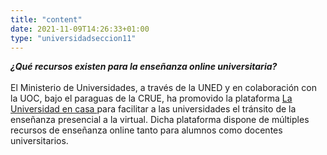 ```yaml
---
title: "content"
date: 2021-11-09T14:26:33+01:00
type: "universidadseccion11"
---
```

***¿Qué recursos existen para la enseñanza online universitaria?***
<br/><br/>
El Ministerio de Universidades, a través de la UNED y en colaboración con la UOC, bajo el paraguas de la CRUE, ha promovido la plataforma <a title="&quot;Ir a 'La Universidad en casa', en ventana nueva" href="https://www.uned.es/universidad/inicio/uned_uoc_solidaria.html" target="_blank" rel="noopener">La Universidad en casa <i class="icon fas fa-external-link-alt"></i></a> para facilitar a las universidades el tránsito de la enseñanza presencial a la virtual. Dicha plataforma dispone de múltiples recursos de enseñanza online tanto para alumnos como docentes universitarios.